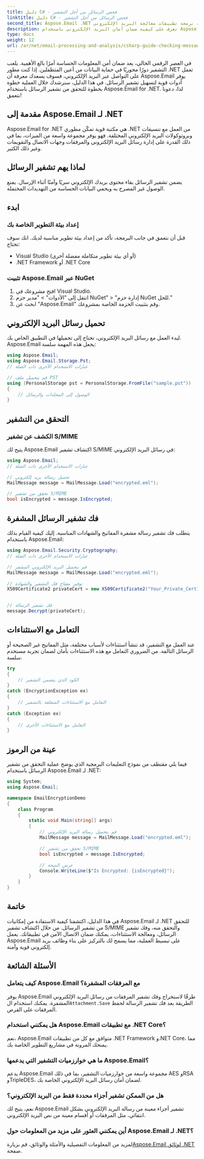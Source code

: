 ```yaml
---
title: دليل C# - فحص الرسائل من أجل التشفير
linktitle: دليل C# - فحص الرسائل من أجل التشفير
second_title: Aspose.Email .NET واجهة برمجة تطبيقات معالجة البريد الإلكتروني
description: تعرف على كيفية ضمان أمان البريد الإلكتروني باستخدام Aspose.Email لـ .NET. التحقق من التشفير وفك تشفير الرسائل والمزيد.
type: docs
weight: 12
url: /ar/net/email-processing-and-analysis/csharp-guide-checking-messages-for-encryption/
---
```


في العصر الرقمي الحالي، يعد ضمان أمن المعلومات الحساسة أمرًا بالغ الأهمية. يلعب التشفير دورًا محوريًا في حماية البيانات من أعين المتطفلين. إذا كنت مطور .NET تعمل على التواصل عبر البريد الإلكتروني، فسوف يسعدك معرفة أن Aspose.Email يوفر أدوات قوية لتسهيل تشفير الرسائل. في هذا الدليل، سنرشدك خلال العملية خطوة بخطوة للتحقق من تشفير الرسائل باستخدام Aspose.Email for .NET. لذا، دعونا نتعمق!

## مقدمة إلى Aspose.Email لـ .NET

Aspose.Email for .NET هي مكتبة قوية تمكّن مطوري .NET من العمل مع تنسيقات وبروتوكولات البريد الإلكتروني المختلفة. فهو يوفر مجموعة واسعة من الميزات، بما في ذلك القدرة على إدارة رسائل البريد الإلكتروني والمرفقات وجهات الاتصال والتقويمات وغير ذلك الكثير.

## لماذا يهم تشفير الرسائل

يضمن تشفير الرسائل بقاء محتوى بريدك الإلكتروني سريًا وآمنًا أثناء الإرسال. يمنع الوصول غير المصرح به ويحمي البيانات الحساسة من التهديدات المحتملة.

## ابدء

### إعداد بيئة التطوير الخاصة بك

قبل أن نتعمق في جانب البرمجة، تأكد من إعداد بيئة تطوير مناسبة لديك. انك سوف تحتاج:

- Visual Studio (أو أي بيئة تطوير متكاملة مفضلة أخرى)
- .NET Framework أو .NET Core

### تثبيت Aspose.Email عبر NuGet

1. افتح مشروعك في Visual Studio.
2. انتقل إلى "الأدوات" > "مدير حزم NuGet" > "إدارة حزم NuGet للحل."
3. ابحث عن "Aspose.Email" وقم بتثبيت الحزمة الخاصة بمشروعك.

## تحميل رسائل البريد الإلكتروني

لبدء العمل مع رسائل البريد الإلكتروني، تحتاج إلى تحميلها في التطبيق الخاص بك. Aspose.Email يجعل هذه المهمة سلسة:

```csharp
using Aspose.Email;
using Aspose.Email.Storage.Pst;
// عبارات الاستخدام الأخرى ذات الصلة

// قم بتحميل ملف PST
using (PersonalStorage pst = PersonalStorage.FromFile("sample.pst"))
{
    // الوصول إلى المجلدات والرسائل
}
```

## التحقق من التشفير

### الكشف عن تشفير S/MIME

يتيح لك Aspose.Email اكتشاف تشفير S/MIME في رسائل البريد الإلكتروني:

```csharp
using Aspose.Email;
// عبارات الاستخدام الأخرى ذات الصلة

// تحميل رسالة بريد إلكتروني
MailMessage message = MailMessage.Load("encrypted.eml");

// تحقق من تشفير S/MIME
bool isEncrypted = message.IsEncrypted;
```

## فك تشفير الرسائل المشفرة

يتطلب فك تشفير رسالة مشفرة المفاتيح والشهادات المناسبة. إليك كيفية القيام بذلك باستخدام Aspose.Email:

```csharp
using Aspose.Email.Security.Cryptography;
// عبارات الاستخدام الأخرى ذات الصلة

// قم بتحميل البريد الإلكتروني المشفر
MailMessage message = MailMessage.Load("encrypted.eml");

// توفير مفتاح فك التشفير والشهادة
X509Certificate2 privateCert = new X509Certificate2("Your_Private_Certificate_File" );


// فك تشفير الرسالة
message.Decrypt(privateCert);
```

## التعامل مع الاستثناءات

عند العمل مع التشفير، قد تنشأ استثناءات لأسباب مختلفة، مثل المفاتيح غير الصحيحة أو الرسائل التالفة. من الضروري التعامل مع هذه الاستثناءات بأمان لضمان تجربة مستخدم سلسة.

```csharp
try
{
    // الكود الذي يتضمن التشفير
}
catch (EncryptionException ex)
{
    // التعامل مع الاستثناءات المتعلقة بالتشفير
}
catch (Exception ex)
{
    // التعامل مع الاستثناءات الأخرى
}
```

## عينة من الرموز

فيما يلي مقتطف من نموذج التعليمات البرمجية الذي يوضح عملية التحقق من تشفير الرسائل باستخدام Aspose.Email لـ .NET:

```csharp
using System;
using Aspose.Email;

namespace EmailEncryptionDemo
{
    class Program
    {
        static void Main(string[] args)
        {
            // قم بتحميل رسالة البريد الإلكتروني
            MailMessage message = MailMessage.Load("encrypted.eml");

            // تحقق من تشفير S/MIME
            bool isEncrypted = message.IsEncrypted;

            // عرض النتيجة
            Console.WriteLine($"Is Encrypted: {isEncrypted}");
        }
    }
}
```

## خاتمة

في هذا الدليل، اكتشفنا كيفية الاستفادة من إمكانيات Aspose.Email لـ .NET للتحقق من تشفير الرسائل. من خلال اكتشاف تشفير S/MIME والتحقق منه، وفك تشفير الرسائل، ومعالجة الاستثناءات، يمكنك ضمان الاتصال الآمن في تطبيقاتك. يعمل Aspose.Email على تبسيط العملية، مما يسمح لك بالتركيز على بناء وظائف بريد إلكتروني قوية وآمنة.

## الأسئلة الشائعة

### كيف يتعامل Aspose.Email مع المرفقات المشفرة؟

 يوفر Aspose.Email طرقًا لاستخراج وفك تشفير المرفقات من رسائل البريد الإلكتروني المشفرة. يمكنك استخدام ال`Attachment.Save` الطريقة بعد فك تشفير الرسالة لحفظ المرفقات على القرص.

### هل يمكنني استخدام Aspose.Email مع تطبيقات .NET Core؟

نعم، Aspose.Email متوافق مع كل من تطبيقات .NET Framework و.NET Core، مما يمنحك المرونة في مشاريع التطوير الخاصة بك.

### ما هي خوارزميات التشفير التي يدعمها Aspose.Email؟

يدعم Aspose.Email مجموعة واسعة من خوارزميات التشفير، بما في ذلك AES وRSA وTripleDES، لضمان أمان رسائل البريد الإلكتروني الخاصة بك.

### هل من الممكن تشفير أجزاء محددة فقط من البريد الإلكتروني؟

نعم، يتيح لك Aspose.Email تشفير أجزاء معينة من رسالة البريد الإلكتروني بشكل انتقائي، مثل المرفقات أو أقسام معينة من نص البريد الإلكتروني.

### أين يمكنني العثور على مزيد من المعلومات حول Aspose.Email لـ .NET؟

 لمزيد من المعلومات التفصيلية والأمثلة والوثائق، قم بزيارة[Aspose.Email لوثائق .NET](https://reference.aspose.com/email/net) صفحة.